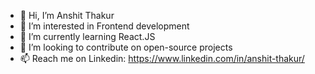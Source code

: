 - 👋 Hi, I’m Anshit Thakur
- 👀 I’m interested in Frontend development
- 🌱 I’m currently learning React.JS
- 💞️ I’m looking to contribute on open-source projects 
- 📫 Reach me on Linkedin: https://www.linkedin.com/in/anshit-thakur/

<!---
Anshit07/Anshit07 is a ✨ special ✨ repository because its `README.md` (this file) appears on your GitHub profile.
You can click the Preview link to take a look at your changes.
--->
